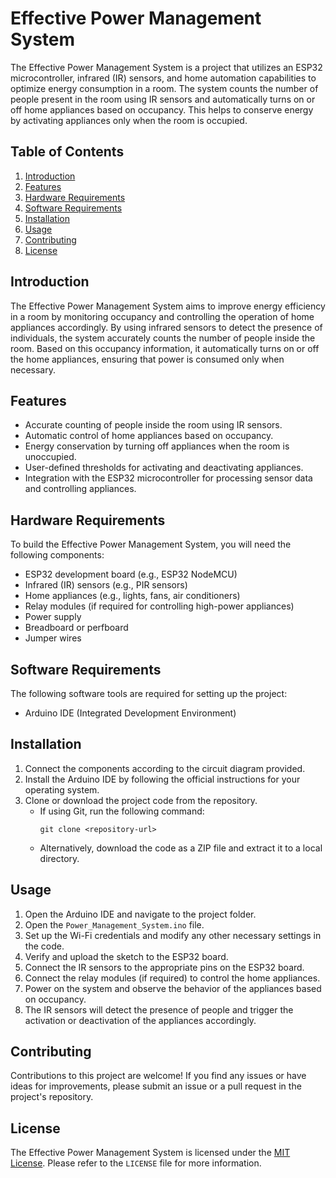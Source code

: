 # Effective Power Management System

The Effective Power Management System is a project that utilizes an ESP32 microcontroller, infrared (IR) sensors, and home automation capabilities to optimize energy consumption in a room. The system counts the number of people present in the room using IR sensors and automatically turns on or off home appliances based on occupancy. This helps to conserve energy by activating appliances only when the room is occupied.

## Table of Contents
1. [Introduction](#introduction)
2. [Features](#features)
3. [Hardware Requirements](#hardware-requirements)
4. [Software Requirements](#software-requirements)
5. [Installation](#installation)
6. [Usage](#usage)
7. [Contributing](#contributing)
8. [License](#license)

## Introduction

The Effective Power Management System aims to improve energy efficiency in a room by monitoring occupancy and controlling the operation of home appliances accordingly. By using infrared sensors to detect the presence of individuals, the system accurately counts the number of people inside the room. Based on this occupancy information, it automatically turns on or off the home appliances, ensuring that power is consumed only when necessary.

## Features

- Accurate counting of people inside the room using IR sensors.
- Automatic control of home appliances based on occupancy.
- Energy conservation by turning off appliances when the room is unoccupied.
- User-defined thresholds for activating and deactivating appliances.
- Integration with the ESP32 microcontroller for processing sensor data and controlling appliances.

## Hardware Requirements

To build the Effective Power Management System, you will need the following components:

- ESP32 development board (e.g., ESP32 NodeMCU)
- Infrared (IR) sensors (e.g., PIR sensors)
- Home appliances (e.g., lights, fans, air conditioners)
- Relay modules (if required for controlling high-power appliances)
- Power supply
- Breadboard or perfboard
- Jumper wires

## Software Requirements

The following software tools are required for setting up the project:

- Arduino IDE (Integrated Development Environment)

## Installation

1. Connect the components according to the circuit diagram provided.
2. Install the Arduino IDE by following the official instructions for your operating system.
3. Clone or download the project code from the repository.
   - If using Git, run the following command:
     ```
     git clone <repository-url>
     ```
   - Alternatively, download the code as a ZIP file and extract it to a local directory.

## Usage

1. Open the Arduino IDE and navigate to the project folder.
2. Open the `Power_Management_System.ino` file.
3. Set up the Wi-Fi credentials and modify any other necessary settings in the code.
4. Verify and upload the sketch to the ESP32 board.
5. Connect the IR sensors to the appropriate pins on the ESP32 board.
6. Connect the relay modules (if required) to control the home appliances.
7. Power on the system and observe the behavior of the appliances based on occupancy.
8. The IR sensors will detect the presence of people and trigger the activation or deactivation of the appliances accordingly.

## Contributing

Contributions to this project are welcome! If you find any issues or have ideas for improvements, please submit an issue or a pull request in the project's repository.

## License

The Effective Power Management System is licensed under the [MIT License](https://opensource.org/licenses/MIT). Please refer to the `LICENSE` file for more information.

